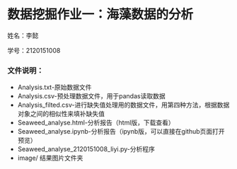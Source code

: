 # 数据挖掘作业一：海藻数据的分析

姓名：李懿

学号：2120151008

### 文件说明：

- Analysis.txt-原始数据文件
- Analysis.csv-预处理数据文件，用于pandas读取数据
- Analysis_filted.csv-进行缺失值处理用的数据文件，用第四种方法，根据数据对象之间的相似性来填补缺失值
- Seaweed_analyse.html-分析报告（html版，下载查看）
- Seaweed_analyse.ipynb-分析报告（ipynb版，可以直接在github页面打开预览）
- Seaweed_analyse_2120151008_liyi.py-分析程序
- image/ 结果图片文件夹
